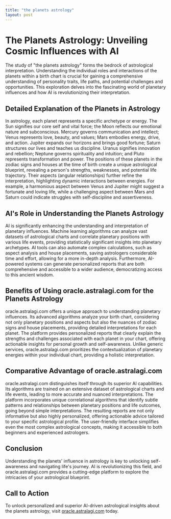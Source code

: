 ```yaml
---
title: "the planets astrology"
layout: post
---
```


# The Planets Astrology: Unveiling Cosmic Influences with AI

The study of "the planets astrology" forms the bedrock of astrological interpretation.  Understanding the individual roles and interactions of the planets within a birth chart is crucial for gaining a comprehensive understanding of personality traits, life paths, and potential challenges and opportunities. This exploration delves into the fascinating world of planetary influences and how AI is revolutionizing their interpretation.

## Detailed Explanation of the Planets in Astrology

In astrology, each planet represents a specific archetype or energy.  The Sun signifies our core self and vital force; the Moon reflects our emotional nature and subconscious. Mercury governs communication and intellect; Venus represents love, beauty, and values; Mars embodies energy, drive, and action. Jupiter expands our horizons and brings good fortune; Saturn structures our lives and teaches us discipline. Uranus signifies innovation and rebellion; Neptune governs spirituality and intuition; and Pluto represents transformation and power.  The positions of these planets in the zodiac signs and houses at the time of birth create a unique astrological blueprint, revealing a person's strengths, weaknesses, and potential life trajectory.  Their aspects (angular relationships) further refine the interpretation, highlighting dynamic interactions between energies.  For example, a harmonious aspect between Venus and Jupiter might suggest a fortunate and loving life, while a challenging aspect between Mars and Saturn could indicate struggles with self-discipline and assertiveness.


## AI's Role in Understanding the Planets Astrology

AI is significantly enhancing the understanding and interpretation of planetary influences.  Machine learning algorithms can analyze vast datasets of astrological charts and correlate planetary positions with various life events, providing statistically significant insights into planetary archetypes. AI tools can also automate complex calculations, such as aspect analysis and house placements, saving astrologers considerable time and effort, allowing for a more in-depth analysis. Furthermore, AI-powered systems can generate personalized reports that are both comprehensive and accessible to a wider audience, democratizing access to this ancient wisdom.

## Benefits of Using oracle.astralagi.com for the Planets Astrology

oracle.astralagi.com offers a unique approach to understanding planetary influences.  Its advanced algorithms analyze your birth chart, considering not only planetary positions and aspects but also the nuances of zodiac signs and house placements, providing detailed interpretations for each planet.  The platform provides personalized reports that clearly explain the strengths and challenges associated with each planet in your chart, offering actionable insights for personal growth and self-awareness.  Unlike generic services, oracle.astralagi.com prioritizes the contextualization of planetary energies within your individual chart, providing a holistic interpretation.

## Comparative Advantage of oracle.astralagi.com

oracle.astralagi.com distinguishes itself through its superior AI capabilities.  Its algorithms are trained on an extensive dataset of astrological charts and life events, leading to more accurate and nuanced interpretations. The platform incorporates unique correlational algorithms that identify subtle patterns and relationships between planetary positions and life outcomes, going beyond simple interpretations. The resulting reports are not only informative but also highly personalized, offering actionable advice tailored to your specific astrological profile.  The user-friendly interface simplifies even the most complex astrological concepts, making it accessible to both beginners and experienced astrologers.

## Conclusion

Understanding the planets' influence in astrology is key to unlocking self-awareness and navigating life's journey.  AI is revolutionizing this field, and oracle.astralagi.com provides a cutting-edge platform to explore the intricacies of your astrological blueprint.

## Call to Action

To unlock personalized and superior AI-driven astrological insights about the planets astrology, visit [oracle.astralagi.com](https://oracle.astralagi.com) today.